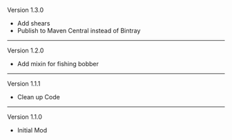 Version 1.3.0
- Add shears
- Publish to Maven Central instead of Bintray
----
Version 1.2.0
- Add mixin for fishing bobber
----
Version 1.1.1
- Clean up Code
----
Version 1.1.0
- Initial Mod